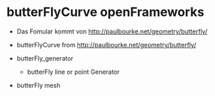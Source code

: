 # butterFlyCurve openFrameworks
- Das Fomular kommt von <http://paulbourke.net/geometry/butterfly/>

- butterFlyCurve from http://paulbourke.net/geometry/butterfly/
- butterFly_generator
	- butterFly line or point Generator
- butterFly mesh